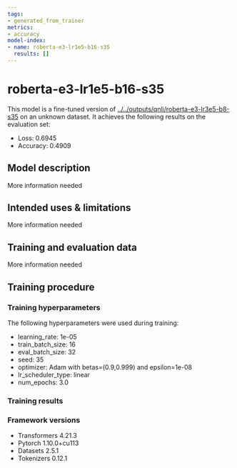 ```yaml
---
tags:
- generated_from_trainer
metrics:
- accuracy
model-index:
- name: roberta-e3-lr1e5-b16-s35
  results: []
---
```


<!-- This model card has been generated automatically according to the information the Trainer had access to. You
should probably proofread and complete it, then remove this comment. -->

# roberta-e3-lr1e5-b16-s35

This model is a fine-tuned version of [../../outputs/qnli/roberta-e3-lr3e5-b8-s35](https://huggingface.co/../../outputs/qnli/roberta-e3-lr3e5-b8-s35) on an unknown dataset.
It achieves the following results on the evaluation set:
- Loss: 0.6945
- Accuracy: 0.4909

## Model description

More information needed

## Intended uses & limitations

More information needed

## Training and evaluation data

More information needed

## Training procedure

### Training hyperparameters

The following hyperparameters were used during training:
- learning_rate: 1e-05
- train_batch_size: 16
- eval_batch_size: 32
- seed: 35
- optimizer: Adam with betas=(0.9,0.999) and epsilon=1e-08
- lr_scheduler_type: linear
- num_epochs: 3.0

### Training results



### Framework versions

- Transformers 4.21.3
- Pytorch 1.10.0+cu113
- Datasets 2.5.1
- Tokenizers 0.12.1
